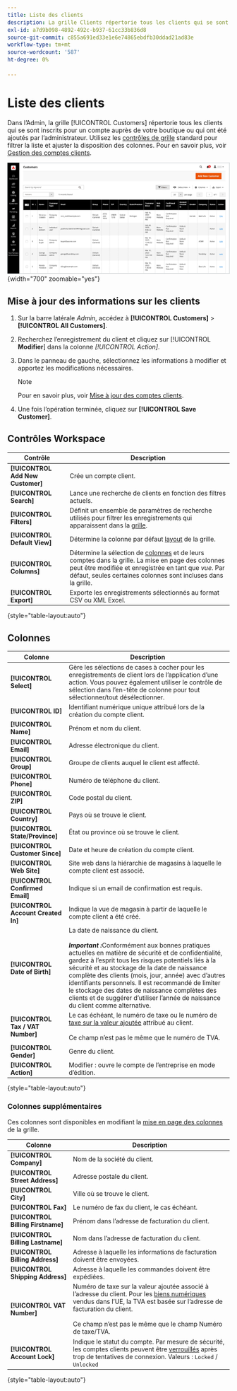 ```yaml
---
title: Liste des clients
description: La grille Clients répertorie tous les clients qui se sont inscrits pour un compte auprès de votre boutique ou qui ont été ajoutés par l’administrateur.
exl-id: a7d9b098-4892-492c-b937-61cc33b836d8
source-git-commit: c855a691ed33e1e6e74865ebdfb30ddad21ad83e
workflow-type: tm+mt
source-wordcount: '587'
ht-degree: 0%

---
```


# Liste des clients

Dans l’Admin, la grille [!UICONTROL Customers] répertorie tous les clients qui se sont inscrits pour un compte auprès de votre boutique ou qui ont été ajoutés par l’administrateur. Utilisez les [contrôles de grille](../getting-started/admin-grid-controls.md) standard pour filtrer la liste et ajuster la disposition des colonnes. Pour en savoir plus, voir [Gestion des comptes clients](../customers/manage-account.md).

![Liste des clients](assets/customer-accounts-all-grid.png){width="700" zoomable="yes"}

## Mise à jour des informations sur les clients

1. Sur la barre latérale _Admin_, accédez à **[!UICONTROL Customers]** > **[!UICONTROL All Customers]**.

1. Recherchez l’enregistrement du client et cliquez sur [!UICONTROL **Modifier**] dans la colonne _[!UICONTROL Action]_.

1. Dans le panneau de gauche, sélectionnez les informations à modifier et apportez les modifications nécessaires.

   >[!NOTE]
   >
   >Pour en savoir plus, voir [Mise à jour des comptes clients](../customers/update-account.md).

1. Une fois l’opération terminée, cliquez sur **[!UICONTROL Save Customer]**.

## Contrôles Workspace

| Contrôle | Description |
| --- | --- |
| **[!UICONTROL Add New Customer]** | Crée un compte client. |
| **[!UICONTROL Search]** | Lance une recherche de clients en fonction des filtres actuels. |
| **[!UICONTROL Filters]** | Définit un ensemble de paramètres de recherche utilisés pour filtrer les enregistrements qui apparaissent dans la [grille](../getting-started/admin-grid-controls.md). |
| **[!UICONTROL Default View]** | Détermine la colonne par défaut [layout](../getting-started/admin-grid-controls.md) de la grille. |
| **[!UICONTROL Columns]** | Détermine la sélection de [colonnes](../getting-started/admin-grid-controls.md) et de leurs comptes dans la grille. La mise en page des colonnes peut être modifiée et enregistrée en tant que _vue_. Par défaut, seules certaines colonnes sont incluses dans la grille. |
| **[!UICONTROL Export]** | Exporte les enregistrements sélectionnés au format CSV ou XML Excel. |

{style="table-layout:auto"}

## Colonnes

| Colonne | Description |
| --- | --- |
| **[!UICONTROL Select]** | Gère les sélections de cases à cocher pour les enregistrements de client lors de l’application d’une action. Vous pouvez également utiliser le contrôle de sélection dans l’en-tête de colonne pour tout sélectionner/tout désélectionner. |
| **[!UICONTROL ID]** | Identifiant numérique unique attribué lors de la création du compte client. |
| **[!UICONTROL Name]** | Prénom et nom du client. |
| **[!UICONTROL Email]** | Adresse électronique du client. |
| **[!UICONTROL Group]** | Groupe de clients auquel le client est affecté. |
| **[!UICONTROL Phone]** | Numéro de téléphone du client. |
| **[!UICONTROL ZIP]** | Code postal du client. |
| **[!UICONTROL Country]** | Pays où se trouve le client. |
| **[!UICONTROL State/Province]** | État ou province où se trouve le client. |
| **[!UICONTROL Customer Since]** | Date et heure de création du compte client. |
| **[!UICONTROL Web Site]** | Site web dans la hiérarchie de magasins à laquelle le compte client est associé. |
| **[!UICONTROL Confirmed Email]** | Indique si un email de confirmation est requis. |
| **[!UICONTROL Account Created In]** | Indique la vue de magasin à partir de laquelle le compte client a été créé. |
| **[!UICONTROL Date of Birth]** | La date de naissance du client. <br><br>**_Important :_**&#x200B;Conformément aux bonnes pratiques actuelles en matière de sécurité et de confidentialité, gardez à l’esprit tous les risques potentiels liés à la sécurité et au stockage de la date de naissance complète des clients (mois, jour, année) avec d’autres identifiants personnels. Il est recommandé de limiter le stockage des dates de naissance complètes des clients et de suggérer d’utiliser l’année de naissance du client comme alternative. |
| **[!UICONTROL Tax / VAT Number]** | Le cas échéant, le numéro de taxe ou le numéro de [taxe sur la valeur ajoutée](../stores-purchase/vat.md) attribué au client. <br/><br/>Ce champ n’est pas le même que le numéro de TVA. |
| **[!UICONTROL Gender]** | Genre du client. |
| **[!UICONTROL Action]** | Modifier : ouvre le compte de l’entreprise en mode d’édition. |

{style="table-layout:auto"}

### Colonnes supplémentaires

Ces colonnes sont disponibles en modifiant la [mise en page des colonnes](../getting-started/admin-grid-controls.md) de la grille.

| Colonne | Description |
| --- | --- |
| **[!UICONTROL Company]** | Nom de la société du client. |
| **[!UICONTROL Street Address]** | Adresse postale du client. |
| **[!UICONTROL City]** | Ville où se trouve le client. |
| **[!UICONTROL Fax]** | Le numéro de fax du client, le cas échéant. |
| **[!UICONTROL Billing Firstname]** | Prénom dans l’adresse de facturation du client. |
| **[!UICONTROL Billing Lastname]** | Nom dans l’adresse de facturation du client. |
| **[!UICONTROL Billing Address]** | Adresse à laquelle les informations de facturation doivent être envoyées. |
| **[!UICONTROL Shipping Address]** | Adresse à laquelle les commandes doivent être expédiées. |
| **[!UICONTROL VAT Number]** | Numéro de taxe sur la valeur ajoutée associé à l’adresse du client. Pour les [biens numériques](../stores-purchase/taxes.md) vendus dans l’UE, la TVA est basée sur l’adresse de facturation du client. <br/><br/>Ce champ n’est pas le même que le champ Numéro de taxe/TVA. |
| **[!UICONTROL Account Lock]** | Indique le statut du compte. Par mesure de sécurité, les comptes clients peuvent être [verrouillés](../customers/password-options.md) après trop de tentatives de connexion. Valeurs : `Locked` / `Unlocked` |

{style="table-layout:auto"}
